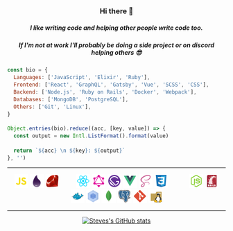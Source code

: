<div align="center"> 
  <h3>Hi there 👋</h3>

  ##### I like writing code and helping other people write code too. 
 
  ##### If I'm not at work I'll probably be doing a side project or on discord helping others 😎
 


<div align="left" style="width: 560px">

  ```js
  const bio = {
    Languages: ['JavaScript', 'Elixir', 'Ruby'],
    Frontend: ['React', 'GraphQL', 'Gatsby', 'Vue', 'SCSS', 'CSS'],
    Backend: ['Node.js', 'Ruby on Rails', 'Docker', 'Webpack'],
    Databases: ['MongoDB', 'PostgreSQL'],
    Others: ['Git', 'Linux'],
  }

  Object.entries(bio).reduce((acc, [key, value]) => {
    const output = new Intl.ListFormat().format(value)

    return `${acc} \n ${key}: ${output}`
  }, '')
  ```

</div>
 
<hr />
 
<img src="https://raw.githubusercontent.com/vscode-icons/vscode-icons/master/icons/file_type_js.svg" width="32" height="32">
<img src="https://raw.githubusercontent.com/vscode-icons/vscode-icons/master/icons/file_type_elixir.svg" width="32" height="32">
<img src="https://raw.githubusercontent.com/vscode-icons/vscode-icons/master/icons/file_type_ruby.svg" width="32" height="32">
⠀⠀⠀
<img src="https://raw.githubusercontent.com/vscode-icons/vscode-icons/master/icons/file_type_reactjs.svg" width="32" height="32">
<img src="https://raw.githubusercontent.com/vscode-icons/vscode-icons/master/icons/file_type_graphql.svg" width="32" height="32">
<img src="https://raw.githubusercontent.com/vscode-icons/vscode-icons/master/icons/file_type_gatsby.svg" width="32" height="32">
<img src="https://raw.githubusercontent.com/vscode-icons/vscode-icons/master/icons/file_type_vue.svg" width="32" height="32">
<img src="https://raw.githubusercontent.com/vscode-icons/vscode-icons/master/icons/file_type_scss.svg" width="32" height="32">
<img src="https://raw.githubusercontent.com/vscode-icons/vscode-icons/master/icons/file_type_css.svg" width="32" height="32">
 ⠀⠀⠀⠀
<img src="https://raw.githubusercontent.com/vscode-icons/vscode-icons/master/icons/file_type_node.svg" width="32" height="32">
<img src="https://raw.githubusercontent.com/vscode-icons/vscode-icons/master/icons/file_type_rails.svg" width="32" height="32">
<img src="https://raw.githubusercontent.com/vscode-icons/vscode-icons/master/icons/file_type_docker.svg" width="32" height="32">
<img src="https://raw.githubusercontent.com/vscode-icons/vscode-icons/master/icons/file_type_webpack.svg" width="32" height="32">
<img src="https://raw.githubusercontent.com/vscode-icons/vscode-icons/master/icons/file_type_mongo.svg" width="32" height="32">
<img src="https://raw.githubusercontent.com/vscode-icons/vscode-icons/master/icons/file_type_pgsql.svg" width="32" height="32">
<img src="https://raw.githubusercontent.com/vscode-icons/vscode-icons/master/icons/file_type_git.svg" width="32" height="32">
<img src="https://raw.githubusercontent.com/vscode-icons/vscode-icons/master/icons/folder_type_linux.svg" width="32" height="32">

 
 <hr />
<div align="center"> 

   [![Steves's GitHub stats](https://github-readme-stats.vercel.app/api?username=SPDUK&show_icons=true&title_color=61afef&icon_color=98c379&text_color=e3e5e8&bg_color=282c34)](https://github.com/SPDUK)

</div>

